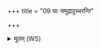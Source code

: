 +++
title = "09 याः समुद्रादुच्चरन्ति"

+++
<details><summary>मूलम् (WS)</summary>

याः समुद्रादुच्चरन्ति जरतीरुपजिह्विकाः । रूप  
प्रमेहणस्य ता विदुरुभयोर्मेहनस्य च ॥ ॥ १४ ॥
</details>